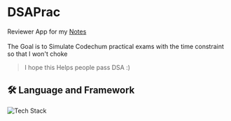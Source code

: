 # DSAPrac
Reviewer App for my [Notes](https://github.com/suchxs/DSA) <br>
<br> The Goal is to Simulate Codechum practical exams with the time constraint so that I won't choke
>I hope this Helps people pass DSA :)



## 🛠 Language and Framework
![Tech Stack](https://skills-icons.vercel.app/api/icons?i=csharp,dotnet)
